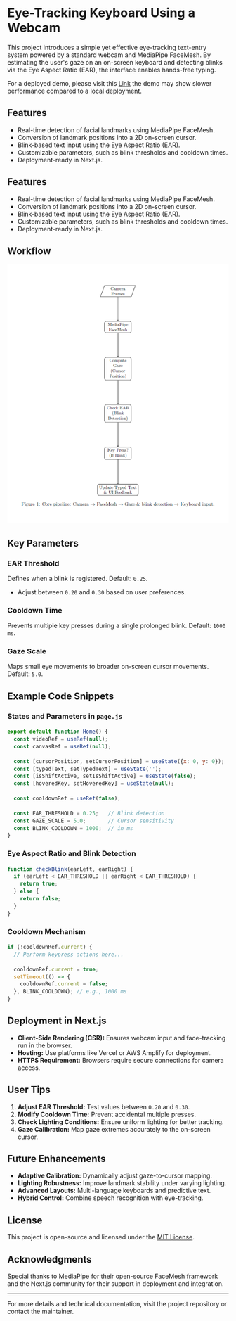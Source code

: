 # Eye-Tracking Keyboard Using a Webcam

This project introduces a simple yet effective eye-tracking text-entry system powered by a standard webcam and MediaPipe FaceMesh. By estimating the user's gaze on an on-screen keyboard and detecting blinks via the Eye Aspect Ratio (EAR), the interface enables hands-free typing. 

For a deployed demo, please visit this [Link](https://eye-tracking-7poqps5eq-stahmir79gmailcoms-projects.vercel.app/)
the demo may show slower performance compared to a local deployment.

## Features

- Real-time detection of facial landmarks using MediaPipe FaceMesh.
- Conversion of landmark positions into a 2D on-screen cursor.
- Blink-based text input using the Eye Aspect Ratio (EAR).
- Customizable parameters, such as blink thresholds and cooldown times.
- Deployment-ready in Next.js.

## Features

- Real-time detection of facial landmarks using MediaPipe FaceMesh.
- Conversion of landmark positions into a 2D on-screen cursor.
- Blink-based text input using the Eye Aspect Ratio (EAR).
- Customizable parameters, such as blink thresholds and cooldown times.
- Deployment-ready in Next.js.

## Workflow

![Workflow diagram showing the eye-tracking system steps](img/1.png "Workflow Diagram")
## Key Parameters

### EAR Threshold
Defines when a blink is registered. Default: `0.25`.
- Adjust between `0.20` and `0.30` based on user preferences.

### Cooldown Time
Prevents multiple key presses during a single prolonged blink. Default: `1000 ms`.

### Gaze Scale
Maps small eye movements to broader on-screen cursor movements. Default: `5.0`.

## Example Code Snippets

### States and Parameters in `page.js`
```javascript
export default function Home() {
  const videoRef = useRef(null);
  const canvasRef = useRef(null);

  const [cursorPosition, setCursorPosition] = useState({x: 0, y: 0});
  const [typedText, setTypedText] = useState('');
  const [isShiftActive, setIsShiftActive] = useState(false);
  const [hoveredKey, setHoveredKey] = useState(null);

  const cooldownRef = useRef(false);

  const EAR_THRESHOLD = 0.25;   // Blink detection
  const GAZE_SCALE = 5.0;       // Cursor sensitivity
  const BLINK_COOLDOWN = 1000;  // in ms
}
```

### Eye Aspect Ratio and Blink Detection
```javascript
function checkBlink(earLeft, earRight) {
  if (earLeft < EAR_THRESHOLD || earRight < EAR_THRESHOLD) {
    return true;
  } else {
    return false;
  }
}
```

### Cooldown Mechanism
```javascript
if (!cooldownRef.current) {
  // Perform keypress actions here...

  cooldownRef.current = true;
  setTimeout(() => {
    cooldownRef.current = false;
  }, BLINK_COOLDOWN); // e.g., 1000 ms
}
```

## Deployment in Next.js

- **Client-Side Rendering (CSR):** Ensures webcam input and face-tracking run in the browser.
- **Hosting:** Use platforms like Vercel or AWS Amplify for deployment.
- **HTTPS Requirement:** Browsers require secure connections for camera access.

## User Tips

1. **Adjust EAR Threshold:** Test values between `0.20` and `0.30`.
2. **Modify Cooldown Time:** Prevent accidental multiple presses.
3. **Check Lighting Conditions:** Ensure uniform lighting for better tracking.
4. **Gaze Calibration:** Map gaze extremes accurately to the on-screen cursor.

## Future Enhancements

- **Adaptive Calibration:** Dynamically adjust gaze-to-cursor mapping.
- **Lighting Robustness:** Improve landmark stability under varying lighting.
- **Advanced Layouts:** Multi-language keyboards and predictive text.
- **Hybrid Control:** Combine speech recognition with eye-tracking.

## License
This project is open-source and licensed under the [MIT License](LICENSE).

## Acknowledgments
Special thanks to MediaPipe for their open-source FaceMesh framework and the Next.js community for their support in deployment and integration.

---

For more details and technical documentation, visit the project repository or contact the maintainer.
